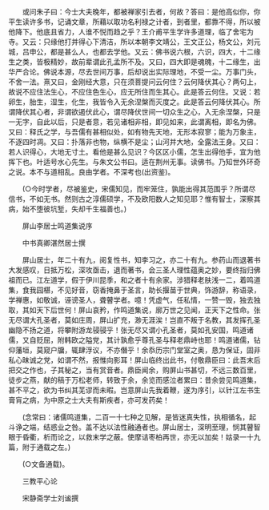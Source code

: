 <!-- { "loadSidebar": true } -->
　　或问朱子曰：今士大夫晚年，都被禅家引去者，何故？答曰：是他高似你，你平生读许多书，记诵文章，所藉以取功名利禄之计者，到者里，都靠不得，所以被他降下。他底且省力，人谁不悦而趋之乎？王介甫平生学许多道理，临了舍宅为寺。又云：只缘他打并得心下清洁，所以本朝李文靖公，王文正公，杨文公，刘元城，吕申公，都是甚么人，也都去学他。又云：佛书说六根，六识，四大，十二缘生之类，皆极精妙，故前辈谓此孔孟所不及。又曰，四大即是魂魄，十二缘生，出华严合论。佛说本源，尽去世间万事，后却说出实际理地，不受一尘。万事门头，不舍一法。熹又曰，金刚经大意，只在须菩提问云何住？云何降伏其心？两句上，故说不应住法生心，不应住色生心，应无所住而生其心。此是答云何住。又说：若卵生，胎生，湿生，化生，我皆令入无余涅槃而灭度之。此是答云何降伏其心。所谓降伏其心者，非谓欲遏伏此心，谓尽降伏世间一切众生之心，入无余涅槃，只是一无字，自此以后，只是者意，若见诸相非相，即见如来，此谓离相，即名为佛。又曰：释氏之学，与吾儒有甚相似处，如有物先天地，无形本寂寥；能为万象主，不逐四时凋。又曰：扑落非也物，纵横不是尘；山河并大地，全露法王身。又曰：若人识得心，大地无寸土。看他是甚么见识？今区区小儒，怎生出得他手，宜为他挥下也。叶适号水心先生。与朱文公书曰。适在荆州无事。读佛书。乃知世外环奇之说。本不与道相乱。良由学者。不深考也(出资鉴)。

　　(○今时学者，尽被鉴史，宋儒知见，而牢笼住，孰能出得其范围乎？所谓尽信书，不如无书。然则古之淳儒硕学，不及欧阳数人之知见耶？惟有智士，深察其病，始不堕彼坑堑，失却千生福善也。)

　　屏山李居士鸣道集说序

　　中书真卿湛然居士撰

　　屏山居士，年二十有九，阅复性书，知李习之，亦二十有九。参药山而退著书大发感叹，日抵万松，深攻亟击，退而著书，会三圣人理性蕴奥之妙，要终指归佛祖而已。江左道学，假于伊川昆季，和之者十有余家。涉猎释老肤浅一二，着鸣道集，食我园椹，不见好音，窃香掩鼻于圣言，助长揠苗于世典，饰游辞，称语录，学禅惠，如敬诚，诬谤圣人，聋瞽学者。噫！凭虚气，任私情，一赞一毁，独去独取，其如天下后世何！屏山哀矜，作鸣道集说，廓万世之见闻，正天下之性命。张无尽谓大孔圣者，莫如庄周，屏山扩充，渺无涯涘！岂直不叛于名教，其发挥孔圣幽隐不扬之道，将攀附游龙骎骎乎！张无尽又谓小孔圣者，莫如孔安国，鸣道诸儒，又自贬屈，附韩欧之隘党，其计孰愈乎尊孔圣与释老鼎峙也耶！鸣道诸儒，钻仰藩垣，莫窥户牖，辄肆浮议，不亦僭乎！余忝历宗门堂室之奥，恳为保证，固非私心昧诚之党，如谓不然，报惟向影耳！屏山临终出此书，付敬鼎臣曰：此吾末后把交之作也，子其秘之，当有赏音者。鼎臣闻余，购屏山书甚切，不远三数百里，徒步之燕，献的稿于万松老师，转致于余，余览而感泣者累曰：昔余尝见鸣道集，甚不平之，欲为书纠其芜谬而未暇。岂意屏山先我着鞭，遂为序引，以针江左书生膏肓之病，为中原之士大夫有斯疾者，亦可发药矣！

　　(念常曰：诸儒鸣道集，二百一十七种之见解，是皆迷真失性，执相循名，起斗诤之端，结惑业之咎。盖不达以法性融通者也。屏山居士，深明至理，悯其瞽智眼于昏衢，析而论之，以救末学之蔽。使摩诘枣柏再世，亦无以加矣！姑录一十九篇，附于通载之左。)

　　(○文备通载)。

　　三教平心论

　　宋静斋学士刘谧撰

